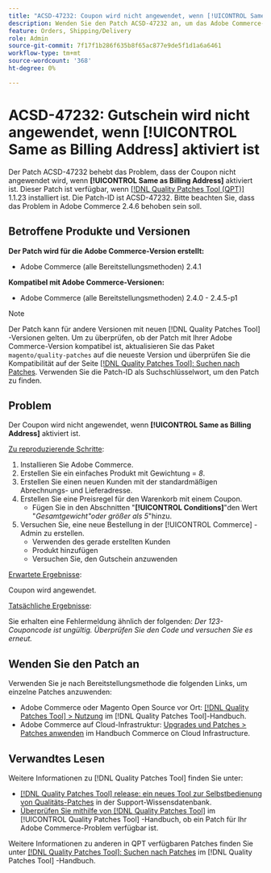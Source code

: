 ```yaml
---
title: "ACSD-47232: Coupon wird nicht angewendet, wenn [!UICONTROL Same as Billing Address] aktiviert ist"
description: Wenden Sie den Patch ACSD-47232 an, um das Adobe Commerce-Problem zu beheben, bei dem Coupon nicht angewendet wird, wenn [!UICONTROL Same as Billing Address] aktiviert ist.
feature: Orders, Shipping/Delivery
role: Admin
source-git-commit: 7f17f1b286f635b8f65ac877e9de5f1d1a6a6461
workflow-type: tm+mt
source-wordcount: '368'
ht-degree: 0%

---
```


# ACSD-47232: Gutschein wird nicht angewendet, wenn [!UICONTROL Same as Billing Address] aktiviert ist

Der Patch ACSD-47232 behebt das Problem, dass der Coupon nicht angewendet wird, wenn **[!UICONTROL Same as Billing Address]** aktiviert ist. Dieser Patch ist verfügbar, wenn [[!DNL Quality Patches Tool (QPT)]](https://experienceleague.adobe.com/en/docs/commerce-knowledge-base/kb/announcements/commerce-announcements/magento-quality-patches-released-new-tool-to-self-serve-quality-patches) 1.1.23 installiert ist. Die Patch-ID ist ACSD-47232. Bitte beachten Sie, dass das Problem in Adobe Commerce 2.4.6 behoben sein soll.

## Betroffene Produkte und Versionen

**Der Patch wird für die Adobe Commerce-Version erstellt:**

* Adobe Commerce (alle Bereitstellungsmethoden) 2.4.1

**Kompatibel mit Adobe Commerce-Versionen:**

* Adobe Commerce (alle Bereitstellungsmethoden) 2.4.0 - 2.4.5-p1

>[!NOTE]
>
>Der Patch kann für andere Versionen mit neuen [!DNL Quality Patches Tool] -Versionen gelten. Um zu überprüfen, ob der Patch mit Ihrer Adobe Commerce-Version kompatibel ist, aktualisieren Sie das Paket `magento/quality-patches` auf die neueste Version und überprüfen Sie die Kompatibilität auf der Seite [[!DNL Quality Patches Tool]: Suchen nach Patches](https://experienceleague.adobe.com/tools/commerce-quality-patches/index.html). Verwenden Sie die Patch-ID als Suchschlüsselwort, um den Patch zu finden.

## Problem

Der Coupon wird nicht angewendet, wenn **[!UICONTROL Same as Billing Address]** aktiviert ist.

<u>Zu reproduzierende Schritte</u>:

1. Installieren Sie Adobe Commerce.
1. Erstellen Sie ein einfaches Produkt mit Gewichtung = *8*.
1. Erstellen Sie einen neuen Kunden mit der standardmäßigen Abrechnungs- und Lieferadresse.
1. Erstellen Sie eine Preisregel für den Warenkorb mit einem Coupon.
   * Fügen Sie in den Abschnitten &quot;**[!UICONTROL Conditions]**&quot;den Wert &quot;*Gesamtgewicht&quot;oder größer als 5*&quot;hinzu.
1. Versuchen Sie, eine neue Bestellung in der [!UICONTROL Commerce] -Admin zu erstellen.
   * Verwenden des gerade erstellten Kunden
   * Produkt hinzufügen
   * Versuchen Sie, den Gutschein anzuwenden

<u>Erwartete Ergebnisse</u>:

Coupon wird angewendet.

<u>Tatsächliche Ergebnisse</u>:

Sie erhalten eine Fehlermeldung ähnlich der folgenden: *Der 123-Couponcode ist ungültig. Überprüfen Sie den Code und versuchen Sie es erneut.*

## Wenden Sie den Patch an

Verwenden Sie je nach Bereitstellungsmethode die folgenden Links, um einzelne Patches anzuwenden:

* Adobe Commerce oder Magento Open Source vor Ort: [[!DNL Quality Patches Tool] > Nutzung](https://experienceleague.adobe.com/docs/commerce-operations/tools/quality-patches-tool/usage.html) im [!DNL Quality Patches Tool]-Handbuch.
* Adobe Commerce auf Cloud-Infrastruktur: [Upgrades und Patches > Patches anwenden](https://experienceleague.adobe.com/docs/commerce-cloud-service/user-guide/develop/upgrade/apply-patches.html) im Handbuch Commerce on Cloud Infrastructure.

## Verwandtes Lesen

Weitere Informationen zu [!DNL Quality Patches Tool] finden Sie unter:

* [[!DNL Quality Patches Tool] release: ein neues Tool zur Selbstbedienung von Qualitäts-Patches](https://experienceleague.adobe.com/en/docs/commerce-knowledge-base/kb/announcements/commerce-announcements/magento-quality-patches-released-new-tool-to-self-serve-quality-patches) in der Support-Wissensdatenbank.
* [Überprüfen Sie mithilfe von  [!DNL Quality Patches Tool]](/help/tools/quality-patches-tool/patches-available-in-qpt/check-patch-for-magento-issue-with-magento-quality-patches.md) im [!UICONTROL Quality Patches Tool] -Handbuch, ob ein Patch für Ihr Adobe Commerce-Problem verfügbar ist.


Weitere Informationen zu anderen in QPT verfügbaren Patches finden Sie unter [[!DNL Quality Patches Tool]: Suchen nach Patches](https://experienceleague.adobe.com/tools/commerce-quality-patches/index.html) im [!DNL Quality Patches Tool] -Handbuch.

